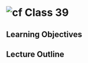 ![cf](http://i.imgur.com/7v5ASc8.png) Class 39
=====================================

## Learning Objectives

## Lecture Outline
